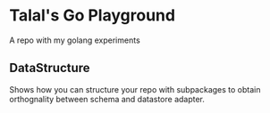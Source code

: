 # Talal's Go Playground
A repo with my golang experiments

## DataStructure

Shows how you can structure your repo with subpackages to obtain orthognality between schema and datastore adapter.